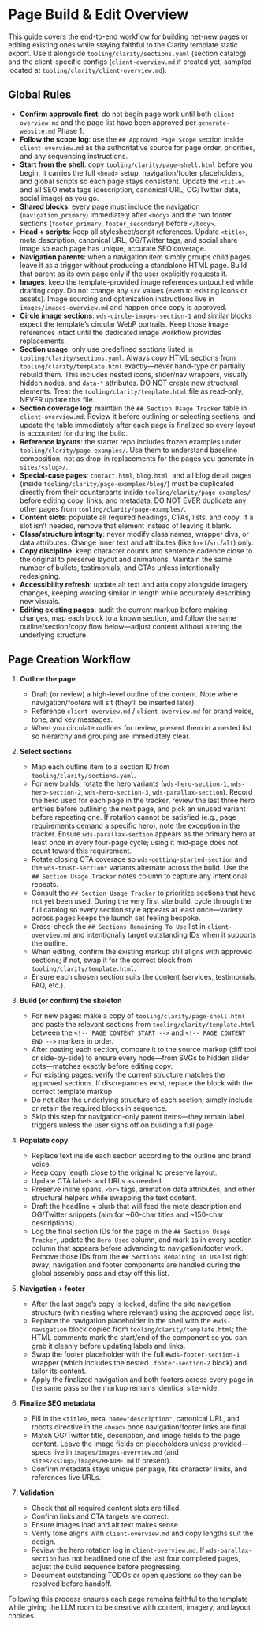 # Page Build & Edit Overview

This guide covers the end-to-end workflow for building net-new pages or editing existing ones while staying faithful to the Clarity template static export. Use it alongside `tooling/clarity/sections.yaml` (section catalog) and the client-specific configs (`client-overview.md` if created yet, sampled located at `tooling/clarity/client-overview.md`).

## Global Rules
- **Confirm approvals first**: do not begin page work until both `client-overview.md` and the page list have been approved per `generate-website.md` Phase 1.
- **Follow the scope log**: use the `## Approved Page Scope` section inside `client-overview.md` as the authoritative source for page order, priorities, and any sequencing instructions.
- **Start from the shell**: copy `tooling/clarity/page-shell.html` before you begin. It carries the full `<head>` setup, navigation/footer placeholders, and global scripts so each page stays consistent. Update the `<title>` and all SEO meta tags (description, canonical URL, OG/Twitter data, social image) as you go.
- **Shared blocks**: every page must include the navigation (`navigation_primary`) immediately after `<body>` and the two footer sections (`footer_primary`, `footer_secondary`) before `</body>`.
- **Head + scripts**: keep all stylesheet/script references. Update `<title>`, meta description, canonical URL, OG/Twitter tags, and social share image so each page has unique, accurate SEO coverage.
- **Navigation parents**: when a navigation item simply groups child pages, leave it as a trigger without producing a standalone HTML page. Build that parent as its own page only if the user explicitly requests it.
- **Images**: keep the template-provided image references untouched while drafting copy. Do not change any `src` values (even to existing icons or assets). Image sourcing and optimization instructions live in `images/images-overview.md` and happen once copy is approved.
- **Circle image sections**: `wds-circle-images-section-1` and similar blocks expect the template’s circular WebP portraits. Keep those image references intact until the dedicated image workflow provides replacements.
- **Section usage**: only use predefined sections listed in `tooling/clarity/sections.yaml`. Always copy HTML sections from `tooling/clarity/template.html` exactly—never hand-type or partially rebuild them. This includes nested icons, slider/nav wrappers, visually hidden nodes, and `data-*` attributes. DO NOT create new structural elements. Treat the `tooling/clarity/template.html` file as read-only, NEVER update this file. 
- **Section coverage log**: maintain the `## Section Usage Tracker` table in `client-overview.md`. Review it before outlining or selecting sections, and update the table immediately after each page is finalized so every layout is accounted for during the build.
- **Reference layouts**: the starter repo includes frozen examples under `tooling/clarity/page-examples/`. Use them to understand baseline composition, not as drop-in replacements for the pages you generate in `sites/<slug>/`.
- **Special-case pages**: `contact.html`, `blog.html`, and all blog detail pages (inside `tooling/clarity/page-examples/blog/`) must be duplicated directly from their counterparts inside `tooling/clarity/page-examples/` before editing copy, links, and metadata. DO NOT EVER duplicate any other pages from `tooling/clarity/page-examples/`.
- **Content slots**: populate all required headings, CTAs, lists, and copy. If a slot isn’t needed, remove that element instead of leaving it blank.
- **Class/structure integrity**: never modify class names, wrapper divs, or data attributes. Change inner text and attributes (like `href`/`src`/`alt`) only.
- **Copy discipline**: keep character counts and sentence cadence close to the original to preserve layout and animations. Maintain the same number of bullets, testimonials, and CTAs unless intentionally redesigning.
- **Accessibility refresh**: update alt text and aria copy alongside imagery changes, keeping wording similar in length while accurately describing new visuals.
- **Editing existing pages**: audit the current markup before making changes, map each block to a known section, and follow the same outline/section/copy flow below—adjust content without altering the underlying structure.

## Page Creation Workflow
1. **Outline the page**
   - Draft (or review) a high-level outline of the content. Note where navigation/footers will sit (they’ll be inserted later).
   - Reference `client-overview.md` / `client-overview.md` for brand voice, tone, and key messages.
   - When you circulate outlines for review, present them in a nested list so hierarchy and grouping are immediately clear.

2. **Select sections**
   - Map each outline item to a section ID from `tooling/clarity/sections.yaml`.
   - For new builds, rotate the hero variants (`wds-hero-section-1`, `wds-hero-section-2`, `wds-hero-section-3`, `wds-parallax-section`). Record the hero used for each page in the tracker, review the last three hero entries before outlining the next page, and pick an unused variant before repeating one. If rotation cannot be satisfied (e.g., page requirements demand a specific hero), note the exception in the tracker. Ensure `wds-parallax-section` appears as the primary hero at least once in every four-page cycle; using it mid-page does not count toward this requirement.
   - Rotate closing CTA coverage so `wds-getting-started-section` and the `wds-trust-section*` variants alternate across the build. Use the `## Section Usage Tracker` notes column to capture any intentional repeats.
   - Consult the `## Section Usage Tracker` to prioritize sections that have not yet been used. During the very first site build, cycle through the full catalog so every section style appears at least once—variety across pages keeps the launch set feeling bespoke.
   - Cross-check the `## Sections Remaining To Use` list in `client-overview.md` and intentionally target outstanding IDs when it supports the outline.
   - When editing, confirm the existing markup still aligns with approved sections; if not, swap it for the correct block from `tooling/clarity/template.html`.
   - Ensure each chosen section suits the content (services, testimonials, FAQ, etc.).

3. **Build (or confirm) the skeleton**
   - For new pages: make a copy of `tooling/clarity/page-shell.html` and paste the relevant sections from `tooling/clarity/template.html` between the `<!-- PAGE CONTENT START -->` and `<!-- PAGE CONTENT END -->` markers in order.
   - After pasting each section, compare it to the source markup (diff tool or side-by-side) to ensure every node—from SVGs to hidden slider dots—matches exactly before editing copy.
   - For existing pages: verify the current structure matches the approved sections. If discrepancies exist, replace the block with the correct template markup.
   - Do not alter the underlying structure of each section; simply include or retain the required blocks in sequence.
   - Skip this step for navigation-only parent items—they remain label triggers unless the user signs off on building a full page.

4. **Populate copy**
   - Replace text inside each section according to the outline and brand voice.
   - Keep copy length close to the original to preserve layout.
   - Update CTA labels and URLs as needed.
   - Preserve inline spans, `<br>` tags, animation data attributes, and other structural helpers while swapping the text content.
   - Draft the headline + blurb that will feed the meta description and OG/Twitter snippets (aim for ~60-char titles and ~150-char descriptions).
   - Log the final section IDs for the page in the `## Section Usage Tracker`, update the `Hero Used` column, and mark `1`s in every section column that appears before advancing to navigation/footer work. Remove those IDs from the `## Sections Remaining To Use` list right away; navigation and footer components are handled during the global assembly pass and stay off this list.

5. **Navigation + footer**
   - After the last page’s copy is locked, define the site navigation structure (with nesting where relevant) using the approved page list.
   - Replace the navigation placeholder in the shell with the `#wds-navigation` block copied from `tooling/clarity/template.html`; the HTML comments mark the start/end of the component so you can grab it cleanly before updating labels and links.
   - Swap the footer placeholder with the full `#wds-footer-section-1` wrapper (which includes the nested `.footer-section-2` block) and tailor its content.
   - Apply the finalized navigation and both footers across every page in the same pass so the markup remains identical site-wide.

6. **Finalize SEO metadata**
   - Fill in the `<title>`, `meta name="description"`, canonical URL, and robots directive in the `<head>` once navigation/footer links are final.
   - Match OG/Twitter title, description, and image fields to the page content. Leave the image fields on placeholders unless provided—specs live in `images/images-overview.md` (and `sites/<slug>/images/README.md` if present).
   - Confirm metadata stays unique per page, fits character limits, and references live URLs.

7. **Validation**
   - Check that all required content slots are filled.
   - Confirm links and CTA targets are correct.
   - Ensure images load and alt text makes sense.
   - Verify tone aligns with `client-overview.md` and copy lengths suit the design.
   - Review the hero rotation log in `client-overview.md`. If `wds-parallax-section` has not headlined one of the last four completed pages, adjust the build sequence before progressing.
   - Document outstanding TODOs or open questions so they can be resolved before handoff.

Following this process ensures each page remains faithful to the template while giving the LLM room to be creative with content, imagery, and layout choices.
